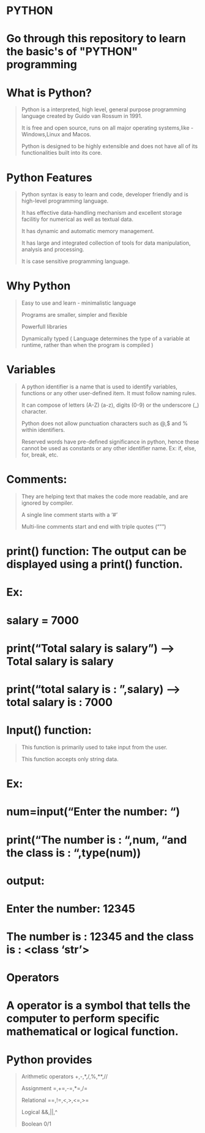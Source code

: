 # PYTHON
# Go through this repository to learn the basic's of "PYTHON" programming
# 
# 
# What is Python?
 >Python is a interpreted, high level, general purpose programming language created by Guido van Rossum in 1991.
>
 >It is free and open source, runs on all major operating systems,like - Windows,Linux and Macos.
>
 >Python is designed to be highly extensible and does not have all of its functionalities built into its core.
# 
# 
# Python Features
 >Python syntax is easy to learn and code, developer friendly and is high-level programming language.
>
 >It has effective data-handling mechanism and excellent storage facilitiy for numerical as well as textual data.
>
 >It has dynamic and automatic memory management.
>
 >It has large and integrated collection of tools for data manipulation, analysis and processing.
>
 >It is case sensitive programming language.
# 
# 
# Why Python
 >Easy to use and learn - minimalistic language
>
 >Programs are smaller, simpler and flexible
>
 >Powerfull libraries
>
 >Dynamically typed ( Language determines the type of a variable at runtime, rather than when the program is compiled )
# 
# 
# Variables
 >A python identifier is a name that is used to identify variables, functions or any other user-defined item. It must follow naming rules.
>
 >It can compose of letters (A-Z) (a-z), digits (0-9) or the underscore (_) character.
>
 >Python does not allow punctuation characters such as @,$ and % within identifiers.
>
 >Reserved words have pre-defined significance in python, hence these cannot be used as constants or any other identifier name. Ex: if, else, for, break, etc.
# 
# 
# Comments:
 >They are helping text that makes the code more readable, and are ignored by compiler.
>
 >A single line comment starts with a ‘#’
>
 >Multi-line comments start and end with triple quotes (“””)
# 
# 
# print() function: The output can be displayed using a print() function.
# Ex:
# salary = 7000
# print(“Total salary is salary”)				--> Total salary is salary
# print(“total salary is : ”,salary)				--> total salary is : 7000
# 
# 
# Input() function: 
 >This function is primarily used to take input from the user.
>
 >This function accepts only string data.
# Ex:
# num=input(“Enter the number: “)
# print(“The number is : “,num, “and the class is : “,type(num))
# output:
# Enter the number: 12345
# The number is : 12345 and the class is : <class ‘str’>
# 
# 
# Operators
# A operator is a symbol that tells the computer to perform specific mathematical or logical function.
# Python provides
 >Arithmetic operators	+,-,*,/,%,**,//
>
 >Assignment		=,+=,-=,*=,/=
>
 >Relational		==,!=,<,>,<=,>=
>
 >Logical		&&,||,^
>
 >Boolean		0/1
